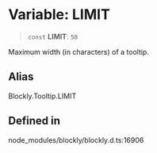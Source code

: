 # Variable: LIMIT

> `const` **LIMIT**: `50`

Maximum width (in characters) of a tooltip.

## Alias

Blockly.Tooltip.LIMIT

## Defined in

node_modules/blockly/blockly.d.ts:16906
